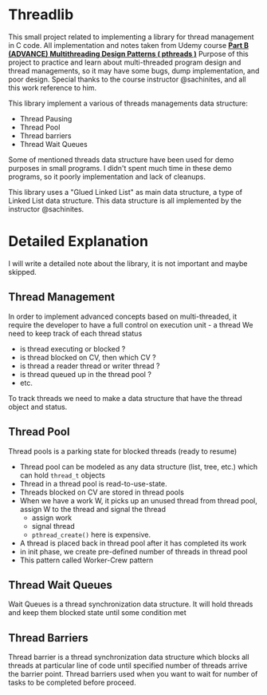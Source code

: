 # Threadlib
This small project related to implementing a library for thread management in C code.
All implementation and notes taken from Udemy course [**Part B (ADVANCE) Multithreading Design Patterns ( pthreads )**](https://www.udemy.com/course/multithreading-design-patterns/) 
Purpose of this project to practice and learn about multi-threaded program design and thread managements, so it may have some bugs, dump implementation, and poor design.
Special thanks to the course instructor @sachinites, and all this work reference to him.

This library implement a various of threads managements data structure:
- Thread Pausing
- Thread Pool
- Thread barriers
- Thread Wait Queues

Some of mentioned threads data structure have been used for demo purposes in small programs. I didn't spent much time in these demo programs, so it poorly implementation and lack of cleanups.

This library uses a "Glued Linked List" as main data structure, a type of Linked List data structure.
This data structure is all implemented by the instructor @sachinites.


# Detailed Explanation
I will write a detailed note about the library, it is not important and maybe skipped.

## Thread Management
In order to implement advanced concepts based on multi-threaded, it require the developer to have a full control on execution unit - a thread
We need to keep track of each thread status

- is thread executing or blocked ?
- is thread blocked on CV, then which CV ?
- is thread a reader thread or writer thread ?
- is thread queued up in the thread pool ?
- etc.

To track threads we need to make a data structure that have the thread object and status.

## Thread Pool
Thread pools is a parking state for blocked threads (ready to resume) 

- Thread pool can be modeled as any data structure (list, tree, etc.) which can hold `thread_t` objects
- Thread in a thread pool is read-to-use-state.
- Threads blocked on CV are stored in thread pools
- When we have a work W, it picks up an unused thread from thread pool, assign W to the thread and signal the thread
    - assign work
    - signal thread
    - `pthread_create()` here is expensive.
- A thread is placed back in thread pool after it has completed its work
- in init phase, we create pre-defined number of threads in thread pool
- This pattern called Worker-Crew pattern

## Thread Wait Queues
Wait Queues is a thread synchronization data structure.
It will hold threads and keep them blocked state until some condition met

## Thread Barriers 
Thread barrier is a thread synchronization data structure which blocks all threads at particular line of code until specified number of threads arrive the barrier point.
Thread barriers used when you want to wait for number of tasks to be completed before proceed.
